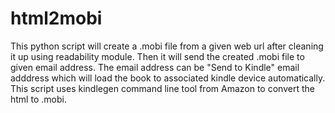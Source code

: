 # html2mobi

This python script will create a .mobi file from a given web url after cleaning it up using readability module. Then it will send the created .mobi file to given email address. The email address can be "Send to Kindle" email adddress which will load the book to associated kindle device automatically. This script uses kindlegen command line tool from Amazon to convert the html to .mobi.
